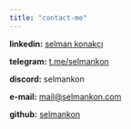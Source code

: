 ```yaml
---
title: "contact-me"
---
```


**linkedin:** [selman konakçı](https://www.linkedin.com/in/selmankonakci/)

**telegram:** [t.me/selmankon](https://t.me/selmankon)

**discord:** selmankon

**e-mail:** [mail@selmankon.com](mailto:mail@selmankon.com)

**github:** [selmankon](https://github.com/selmankon)
